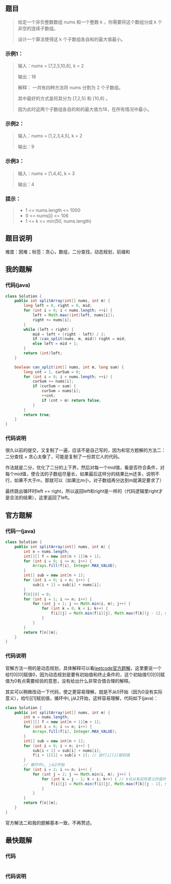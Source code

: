 ## 题目
> 给定一个非负整数数组 nums 和一个整数 k ，你需要将这个数组分成 k 个非空的连续子数组。
>
> 设计一个算法使得这 k 个子数组各自和的最大值最小。
### 示例1：
> 输入：nums = [7,2,5,10,8], k = 2
>
> 输出：18
>
> 解释： 一共有四种方法将 nums 分割为 2 个子数组。
>
> 其中最好的方式是将其分为 [7,2,5] 和 [10,8] 。
>
> 因为此时这两个子数组各自的和的最大值为18，在所有情况中最小。
### 示例2：
> 输入：nums = [1,2,3,4,5], k = 2
>
> 输出：9
### 示例3：
> 输入：nums = [1,4,4], k = 3
>
> 输出：4
### 提示：
> + 1 <= nums.length <= 1000
> + 0 <= nums[i] <= 106
> + 1 <= k <= min(50, nums.length)
## 题目说明
难度：困难；标签：贪心，数组，二分查找，动态规划，前缀和
## 我的题解
### 代码(java)
```java
class Solution {
    public int splitArray(int[] nums, int m) {
        long left = 0, right = 0, mid;
        for (int i = 0; i < nums.length; ++i) {
            left = Math.max((int)left, nums[i]);
            right += nums[i];
        }
        while (left < right) {
            mid = left + (right - left) / 2;
            if (can_split(nums, m, mid)) right = mid;
            else left = mid + 1;
        }
        return (int)left;
    }

    boolean can_split(int[] nums, int m, long sum) {
        long cnt = 1, curSum = 0;
        for (int i = 0; i < nums.length; ++i) {
            curSum += nums[i];
            if (curSum > sum) {
                curSum = nums[i];
                ++cnt;
                if (cnt > m) return false;
            }
        }
        return true;
    }
}
```
### 代码说明
很久以前的提交，又复制了一遍，应该不是自己写的，因为和官方题解的方法二：二分查找 + 贪心太像了，可能是复制了一份其它人的代码。

作法就是二分，优化了二分的上下界，然后对每一个mid值，看是否符合条件，对每个mid值，使合法的子数组尽量长，如果最后这样分的结果比m还多，说明不行，如果不大于m，那就可以（如果比m小，对子数组再分达到m就满足要求了）

最终跳出循环时left == right，所以返回left和right是一样的（代码逻辑里right才是合法的结果），这里返回了left。
## 官方题解
### 代码一(java)
```java
class Solution {
    public int splitArray(int[] nums, int m) {
        int n = nums.length;
        int[][] f = new int[n + 1][m + 1];
        for (int i = 0; i <= n; i++) {
            Arrays.fill(f[i], Integer.MAX_VALUE);
        }
        int[] sub = new int[n + 1];
        for (int i = 0; i < n; i++) {
            sub[i + 1] = sub[i] + nums[i];
        }
        f[0][0] = 0;
        for (int i = 1; i <= n; i++) {
            for (int j = 1; j <= Math.min(i, m); j++) {
                for (int k = 0; k < i; k++) {
                    f[i][j] = Math.min(f[i][j], Math.max(f[k][j - 1], sub[i] - sub[k]));
                }
            }
        }
        return f[n][m];
    }
}
```
### 代码说明
官解方法一用的是动态规划，具体解释可以看<a href="https://leetcode.cn/problems/split-array-largest-sum/solutions/345417/fen-ge-shu-zu-de-zui-da-zhi-by-leetcode-solution/" target="_blank">leetcode官方题解</a>，这里要说一个给f[0][0]赋值0，因为动态规划是要有初始值和终止条件的，这个初始值f[0][0]赋值为0有点需要经验的意思，没有给出什么非常合情合理的解释。

其实可以稍微改动一下代码，使之更容易理解，就是不从0开始（因为0没有实际意义），给f[i][1]赋初值，循环中i, j从2开始，这样容易理解，代码如下(java)：
```java
class Solution {
    public int splitArray(int[] nums, int m) {
        int n = nums.length;
        int[][] f = new int[n + 1][m + 1];
        for (int i = 0; i <= n; i++) {
            Arrays.fill(f[i], Integer.MAX_VALUE);
        }
        int[] sub = new int[n + 1];
        for (int i = 0; i < n; i++) {
            sub[i + 1] = sub[i] + nums[i];
            f[i + 1][1] = sub[i + 1]; // 给f[i][1]赋初值
        }
        // 循环中i, j从2开始
        for (int i = 2; i <= n; i++) {
            for (int j = 2; j <= Math.min(i, m); j++) {
                for (int k = j - 1; k < i; k++) { // k也从有实际意义的值开始
                    f[i][j] = Math.min(f[i][j], Math.max(f[k][j - 1], sub[i] - sub[k]));
                }
            }
        }
        return f[n][m];
    }
}
```
官方解法二和我的题解基本一致，不再赘述。
## 最快题解
### 代码
```java

```
### 代码说明
